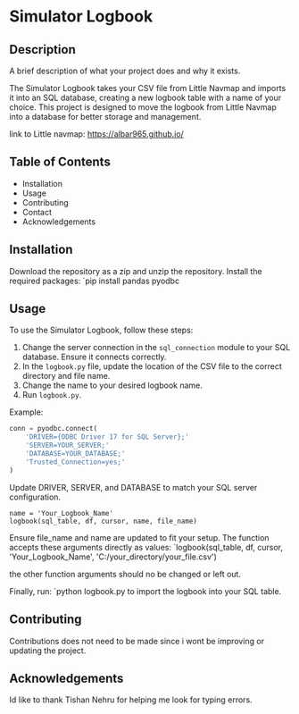 # Simulator Logbook

## Description
A brief description of what your project does and why it exists.

The Simulator Logbook takes your CSV file from Little Navmap and imports it into an SQL database, creating a new logbook table with a name of your choice. This project is designed to move the logbook from Little Navmap into a database for better storage and management.
 

link to Little navmap: https://albar965.github.io/

## Table of Contents
- Installation
- Usage
- Contributing
- Contact
- Acknowledgements

## Installation
Download the repository as a zip and unzip the repository.
Install the required packages:
`pip install pandas pyodbc

## Usage

To use the Simulator Logbook, follow these steps:
1. Change the server connection in the `sql_connection` module to your SQL database. Ensure it connects correctly.
2. In the `logbook.py` file, update the location of the CSV file to the correct directory and file name.
3. Change the name to your desired logbook name.
4. Run `logbook.py`.

Example:
```python
conn = pyodbc.connect(
    'DRIVER={ODBC Driver 17 for SQL Server};'
    'SERVER=YOUR_SERVER;'
    'DATABASE=YOUR_DATABASE;'
    'Trusted_Connection=yes;'
)
```
Update DRIVER, SERVER, and DATABASE to match your SQL server configuration.

``` file_name = 'C:/your_directory/your_file.csv'
name = 'Your_Logbook_Name'
logbook(sql_table, df, cursor, name, file_name)
```
Ensure file_name and name are updated to fit your setup. The function accepts these arguments directly as values:
`logbook(sql_table, df, cursor, 'Your_Logbook_Name', 'C:/your_directory/your_file.csv')

the other function arguments should no be changed or left out.

Finally, run: 
`python logbook.py
to import the logbook into your SQL table.

## Contributing
Contributions does not need to be made since i wont be improving or updating the project.

## Acknowledgements
Id like to thank Tishan Nehru for helping me look for typing errors.